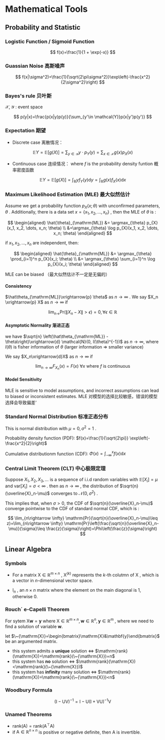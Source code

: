 # Mathematical Tools

## Probability and Statistic

### Logistic Function / Sigmoid Function

$$
f(x)=\frac{1}{1 + \exp(-x)}
$$

### Guassian Noise 高斯噪声

$$
f(x|\sigma^2)=\frac{1}{\sqrt{2\pi\sigma^2}}\exp\left(-\frac{x^2}{2\sigma^2}\right)
$$

### Bayes's rule 贝叶斯
$\mathcal{X}, \mathcal{Y}$ : event space

$$
p(y|x)=\frac{p(x|y)p(y)}{\sum_{y'\in \mathcal{Y}}p(x|y')p(y')}
$$

### Expectation 期望
- Discrete case 离散情况：

$$
\mathbb{E} Y= \mathbb{E}[g(X)]=\sum_{y\in \mathcal{Y}} y\cdot p_Y(y)=\sum_{x\in \mathcal{X}} g(x)p_X(x)
$$
- Continuous case 连续情况：
where $f$ is the probability density funtion 概率密度函数

$$
\mathbb{E} Y=\mathbb{E}[g(X)]=\int_{\mathbb{R}} yf_Y(y)\mathrm{d}y=\int_{\mathbb{R}}g(x)f_X(x)\mathrm{d}x
$$

### Maximum Likelihood Estimation (MLE) 最大似然估计
Assume we get a probability function $p_X(x; \theta)$ with unconfirmed parameters, $\theta$ . Additionally, there is a data set $x=\{x_1,x_2,\dots,x_n\}$ , then the MLE of $\theta$ is :

$$
\begin{aligned}
\hat{\theta}_{\mathrm{ML}} &= \argmax_{\theta} p_{X}(x_1, x_2, \dots, x_n; \theta) \\
&=\argmax_{\theta} \log p_{X}(x_1, x_2, \dots, x_n; \theta)
\end{aligned}
$$

if $x_1, x_2, \dots, x_n$ are independent, then:

$$
\begin{aligned}
\hat{\theta}_{\mathrm{ML}} &= \argmax_{\theta} \prod_{i=1}^n p_{X}(x_i; \theta) \\
&= \argmax_{\theta} \sum_{i=1}^n \log p_{X}(x_i; \theta)
\end{aligned}
$$

MLE can be biased （最大似然估计不一定是无偏的）

#### Consistency 
$\hat\theta_{\mathrm{ML}}\xrightarrow{p} \theta$ as $n\rightarrow \infty$ . We say $X_n \xrightarrow{p} X$ as $n\rightarrow \infty$ if 

$$
\lim_{n\rightarrow}\mathrm{Pr}(\|X_n-X\|>\epsilon) = 0, \forall \epsilon\in \mathbb{R}
$$

#### Asymptotic Normality 渐进正态
we have $\sqrt{n} \left(\hat\theta_{\mathrm{ML}} - \theta\right)\xrightarrow{d} \mathcal{N}(0, I(\theta)^{-1})$ as $n\rightarrow \infty$, where $I(\theta)$ is fisher information of $\theta$ (larger information $\Longrightarrow$ smaller variance)

We say $X_n\xrightarrow{d}X$ as $n\rightarrow \infty$ if 

$$
\lim_{n\rightarrow \infty}F_{X_n}(x)=F(x)~\forall x \text{  where }f\text{ is continuous}
$$

#### Model Sensitivity

MLE is sensitive to model assumptions, and incorrect assumptions can lead to biased or inconsistent estimates. MLE 对模型的选择比较敏感，错误的模型选择会导致偏差'

### Standard Normal Distribution 标准正态分布

This is normal distribution with $\mu=0, \sigma^2=1$ .

Probability density function (PDF): $f(x)=\frac{1}{\sqrt{2\pi}} \exp\left(-\frac{x^2}{2}\right)$

Cumulative distributionm function (CDF): $\Phi(x)=\int_{-\infty}^x f(x) \mathrm{d} x$

### Central Limit Theorem (CLT) 中心极限定理
Suppose $X_1, X_2, X_3, \dots$ is a sequence of i.i.d random variables with $\mathbb{E}[X_i]=\mu$ and $\mathrm{var}[X_i]=\sigma<\infty$ . then as $n\rightarrow\infty$ , the distribution of $\sqrt{n}(\overline{X}_n-\mu)$ converges to $\mathcal{N}(0, \sigma^2)$ . 

This implies that, when $\sigma>0$, the CDF of $\sqrt{n}(\overline{X}_n-\mu)$ converge pointwise to the CDF of standard normal CDF, which is :

$$
\lim_{n\rightarrow \infty} \mathrm{Pr}(\sqrt{n}(\overline{X}_n-\mu)\leq z)=\lim_{n\rightarrow \infty} \mathrm{Pr}\left(\frac{\sqrt{n}(\overline{X}_n-\mu)}{\sigma}\leq \frac{z}{\sigma}\right)=\Phi\left(\frac{z}{\sigma}\right)
$$

## Linear Algebra

### Symbols
- For a matrix $\mathrm{X}\in \mathbb{R}^{m\times n}$ , $\mathrm{X}^{(k)}$ represents the $k$-th colutmn of $\mathrm{X}$ , which is a vector in $n$-dimensional vector space.

- $\mathrm{I}_n$ , an $n\times n$ matrix where the element on the main diagonal is $1$, otherwise $0$. 

### Rouch´ e-Capelli Theorem
For sytem $\mathrm{X}\mathbf{w}=\mathbf{y}$ where $\mathrm{X}\in \mathbb{R}^{m\times n}, \mathbf{w}\in \mathbb{R}^{n}, \mathbf{y}\in \mathbb{R}^m$ , where we need to find a solution of variable $\mathbf{w}$. 

let $\~{\mathrm{X}}=\begin{bmatrix}\mathrm{X}&\mathbf{y}\end{bmatrix}$ be an argumented matrix.
- this system admits a **unique** solution $\Longleftrightarrow$ $\mathrm{rank}(\mathrm{X})=\mathrm{rank}(\~{\mathrm{X}})=n$
- this system has **no** solution $\Longleftrightarrow$ $\mathrm{rank}(\mathrm{X})<\mathrm{rank}(\~{\mathrm{X}})$
- this system has **infinity** many solution $\Longleftrightarrow$ $\mathrm{rank}(\mathrm{X})=\mathrm{rank}(\~{\mathrm{X}})<n$

### Woodbury Formula
$$
(\mathrm{I}-\mathrm{U}\mathrm{V})^{-1}=\mathrm{I}-\mathrm{U}(\mathrm{I}+\mathrm{V}\mathrm{U})^{-1}\mathrm{V}
$$
### Unamed Theorems

- $\mathrm{rank}(\mathrm{A})=\mathrm{rank}(\mathrm{A^\top A})$
- if $\mathrm{A}\in \mathbb{R}^{n\times n}$ is positive or negative definite, then $\mathrm{A}$ is invertible.